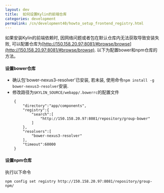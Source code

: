 ```yaml
---
layout: dev
title:  如何设置Kylin的前端仓库
categories: development
permalink: /cn/development40/howto_setup_frontend_registry.html
---
```


如果安装Kylin的前端依赖时, 因网络问题或者包在默认仓库内无法获取导致安装失败, 可以配置仓库为[http://150.158.20.97:8081/#browse/browse](http://150.158.20.97:8081/#browse/browse). 以下为配置bower和npm仓库的方法。

#### 设置bower仓库
- 确认包'bower-nexus3-resolver'已安装, 若未装, 使用命令`npm install -g bower-nexus3-resolver`安装.
- 修改路径为`$KYLIN_SOURCE/webapp/.bowerrc`的配置文件
    
```
    {
        "directory":"app/components",
        "registry":{
            "search":[
                "http://150.158.20.97:8081/repository/group-bower"
            ]
        },
        "resolvers":[
            "bower-nexus3-resolver"
        ],
        "timeout":60000
    }
```

#### 设置npm仓库
执行以下命令

```
npm config set registry http://150.158.20.97:8081/repository/group-npm/
```